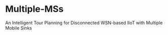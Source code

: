 # Multiple-MSs
An Intelligent Tour Planning for Disconnected WSN-based IIoT with Multiple Mobile Sinks

